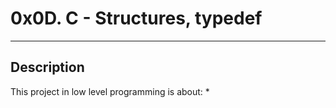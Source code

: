 # 0x0D. C - Structures, typedef
---
## Description

This project in low level programming is about:
*